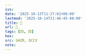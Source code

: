 ```yaml
---
ivs:
date: '2025-10-13T11:27:02+08:00'
lastmod: '2025-10-14T21:46:45-08:00'
title: 󰕈
url: 󰕈
tags: [四, 四]
hex: 
src: GHZR, DCCV
note:
---
```

